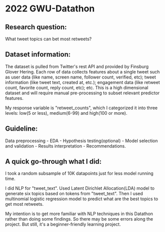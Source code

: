 # 2022 GWU-Datathon 
## Research question: 
What tweet topics can bet most retweets?
## Dataset information:
The dataset is pulled from Twitter's rest API and provided by Finsburg Glover Hering. Each row of data collects features about a single tweet such as user data (like name, screen name, follower count, verified, etc); tweet information (like tweet text, created at, etc.); engagement data (like retweet count, favorite count, reply count, etc); etc. This is a high dimensional dataset and will require manual pre-processing to subset relevant predictor features.

My response variable is "retweet_counts", which I categorized it into three levels: low(5 or less), medium(6-99) and high(100 or more).
## Guideline:
Data preprocessing - EDA - Hypothesis testing(optional) - Model selection and validation - Results interpretation - Recommendations.
## A quick go-through what I did:
I took a random subsample of 10K datapoints just for less model running time.

I did NLP for "tweet_text". Used Latent Dirichlet Allocation(LDA) model to generate six topics based on tokens from "tweet_text". Then I used multinomial logistic regression model to predict what are the best topics to get most retweets.

My intention is to get more familiar with NLP techniques in this Datathon rather than doing some findings. So there may be some errors along the project. But still, it's a beginner-friendly learning project.
